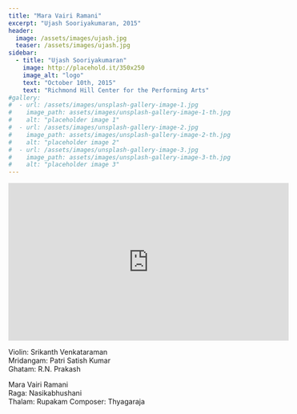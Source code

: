 ```yaml
---
title: "Mara Vairi Ramani"
excerpt: "Ujash Sooriyakumaran, 2015"
header:
  image: /assets/images/ujash.jpg
  teaser: /assets/images/ujash.jpg
sidebar:
  - title: "Ujash Sooriyakumaran"
    image: http://placehold.it/350x250
    image_alt: "logo"
    text: "October 10th, 2015"
    text: "Richmond Hill Center for the Performing Arts"
#gallery:
#  - url: /assets/images/unsplash-gallery-image-1.jpg
#    image_path: assets/images/unsplash-gallery-image-1-th.jpg
#    alt: "placeholder image 1"
#  - url: /assets/images/unsplash-gallery-image-2.jpg
#    image_path: assets/images/unsplash-gallery-image-2-th.jpg
#    alt: "placeholder image 2"
#  - url: /assets/images/unsplash-gallery-image-3.jpg
#    image_path: assets/images/unsplash-gallery-image-3-th.jpg
#    alt: "placeholder image 3"
---
```

<iframe width="560" height="315" src="https://www.youtube.com/embed/kWFrdNsw7Bc?si=86DFLS4d_rDqpwan&amp;start=134" title="YouTube video player" frameborder="0" allow="accelerometer; autoplay; clipboard-write; encrypted-media; gyroscope; picture-in-picture; web-share" referrerpolicy="strict-origin-when-cross-origin" allowfullscreen></iframe>

Violin: Srikanth Venkataraman  
Mridangam: Patri Satish Kumar  
Ghatam: R.N. Prakash  


Mara Vairi Ramani  
Raga: Nasikabhushani  
Thalam: Rupakam
Composer: Thyagaraja
